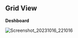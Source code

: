 ## Grid View
**Deshboard**

![Screenshot_20231016_221016](https://github.com/ahsanaliSWE/mad-lab_tasks-20SW135/assets/93969884/191d8c02-676d-4725-b56a-5226c895433d)


